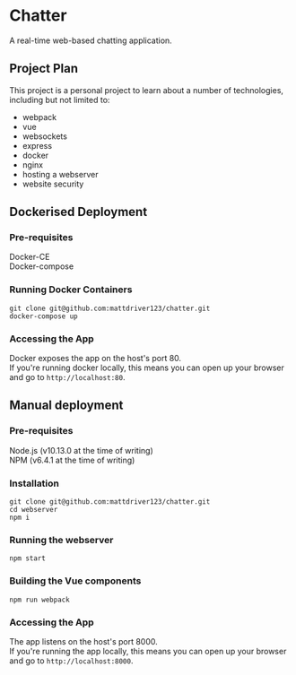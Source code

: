 # Chatter

A real-time web-based chatting application.

## Project Plan

This project is a personal project to learn about a number of technologies, including but not limited to:
- webpack
- vue
- websockets
- express
- docker
- nginx
- hosting a webserver
- website security

## Dockerised Deployment

### Pre-requisites

Docker-CE  
Docker-compose  

### Running Docker Containers

    git clone git@github.com:mattdriver123/chatter.git
    docker-compose up

### Accessing the App

Docker exposes the app on the host's port 80.  
If you're running docker locally, this means you can open up your browser and go to `http://localhost:80`.  

## Manual deployment

### Pre-requisites

Node.js (v10.13.0 at the time of writing)  
NPM (v6.4.1 at the time of writing)  

### Installation

    git clone git@github.com:mattdriver123/chatter.git
    cd webserver
    npm i

### Running the webserver

    npm start

### Building the Vue components

    npm run webpack

### Accessing the App

The app listens on the host's port 8000.  
If you're running the app locally, this means you can open up your browser and go to `http://localhost:8000`.  
